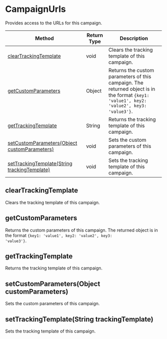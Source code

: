 # CampaignUrls
Provides access to the URLs for this campaign.

|Method|Return Type|Description|
|-|-|-
[clearTrackingTemplate](#cleartrackingtemplate)|void|Clears the tracking template of this campaign.<br />
[getCustomParameters](#getcustomparameters)|Object|Returns the custom parameters of this campaign. The returned object is in the format <code>{key1: 'value1', key2: 'value2', key3: 'value3'}</code>.<br />
[getTrackingTemplate](#gettrackingtemplate)|String|Returns the tracking template of this campaign.<br />
[setCustomParameters(Object customParameters)](#setcustomparameters~object-customparameters~)|void|Sets the custom parameters of this campaign.<br />
[setTrackingTemplate(String trackingTemplate)](#settrackingtemplate~string-trackingtemplate~)|void|Sets the tracking template of this campaign.<br />

## <a name="cleartrackingtemplate"></a>clearTrackingTemplate
Clears the tracking template of this campaign.


## <a name="getcustomparameters"></a>getCustomParameters
Returns the custom parameters of this campaign. The returned object is in the format <code>{key1: 'value1', key2: 'value2', key3: 'value3'}</code>.


## <a name="gettrackingtemplate"></a>getTrackingTemplate
Returns the tracking template of this campaign.


## <a name="setcustomparameters~object-customparameters~"></a>setCustomParameters(Object customParameters)
Sets the custom parameters of this campaign.


## <a name="settrackingtemplate~string-trackingtemplate~"></a>setTrackingTemplate(String trackingTemplate)
Sets the tracking template of this campaign.


